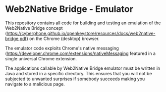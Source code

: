 # Web2Native Bridge - Emulator
This repository contains all code for building and testing an emulation of
the Web2Native Bridge concept
(https://cyberphone.github.io/openkeystore/resources/docs/web2native-bridge.pdf)
on the Chrome (desktop) browser.

The emulator code exploits Chrome's native messaging (https://developer.chrome.com/extensions/nativeMessaging
featured in a single universal Chrome extension.

The applications callable by Web2Native Bridge emulator must be written in Java and stored in a specific
directory.  This ensures that you will not be subjected to unwanted surprises if somebody
succeeds making you navigate to a malicious page.
